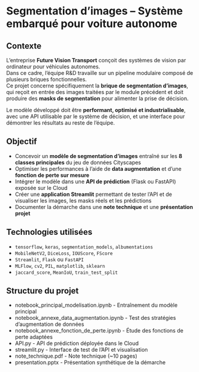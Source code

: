 #  Segmentation d’images – Système embarqué pour voiture autonome

## Contexte

L’entreprise **Future Vision Transport** conçoit des systèmes de vision par ordinateur pour véhicules autonomes.  
Dans ce cadre, l’équipe R&D travaille sur un pipeline modulaire composé de plusieurs briques fonctionnelles.  
Ce projet concerne spécifiquement la **brique de segmentation d’images**, qui reçoit en entrée des images traitées par le module précédent et doit produire des **masks de segmentation** pour alimenter la prise de décision.

Le modèle développé doit être **performant, optimisé et industrialisable**, avec une API utilisable par le système de décision, et une interface pour démontrer les résultats au reste de l’équipe.

## Objectif

- Concevoir un **modèle de segmentation d’images** entraîné sur les **8 classes principales** du jeu de données Cityscapes
- Optimiser les performances à l’aide de **data augmentation** et d’une **fonction de perte sur mesure**
- Intégrer le modèle dans une **API de prédiction** (Flask ou FastAPI) exposée sur le Cloud
- Créer une **application Streamlit** permettant de tester l’API et de visualiser les images, les masks réels et les prédictions
- Documenter la démarche dans une **note technique** et une **présentation projet**

## Technologies utilisées

- `tensorflow`, `keras`, `segmentation_models`, `albumentations`
- `MobileNetV2`, `DiceLoss`, `IOUScore`, `FScore`
- `Streamlit`, `Flask` ou `FastAPI`
- `MLFlow`, `cv2`, `PIL`, `matplotlib`, `sklearn`
- `jaccard_score`, `MeanIoU`, `train_test_split`

## Structure du projet

- notebook_principal_modelisation.ipynb - Entraînement du modèle principal
- notebook_annexe_data_augmentation.ipynb - Test des stratégies d’augmentation de données
- notebook_annexe_fonction_de_perte.ipynb - Étude des fonctions de perte adaptées
- API.py - API de prédiction déployée dans le Cloud
- streamlit.py - Interface de test de l’API et visualisation
- note_technique.pdf - Note technique (~10 pages)
- presentation.pptx - Présentation synthétique de la démarche
